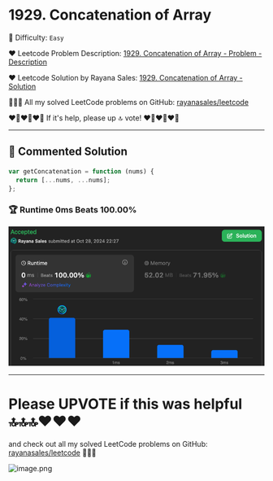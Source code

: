 # 1929. Concatenation of Array

🌱 Difficulty: `Easy`

❤️ Leetcode Problem Description: [1929. Concatenation of Array - Problem - Description](https://leetcode.com/problems/concatenation-of-array/description/)

❤️ Leetcode Solution by Rayana Sales: [1929. Concatenation of Array - Solution](https://leetcode.com/problems/concatenation-of-array/solutions/5980577/topic)

💁🏻‍♀️ All my solved LeetCode problems on GitHub: [rayanasales/leetcode](https://github.com/rayanasales/leetcode)

❤️‍🔥❤️‍🔥❤️‍🔥 If it's help, please up 🔝 vote! ❤️‍🔥❤️‍🔥❤️‍🔥

---

## 🚀 Commented Solution

```javascript []
var getConcatenation = function (nums) {
  return [...nums, ...nums];
};
```

### 🏆 Runtime 0ms Beats 100.00%

![alt text](image.png)

---

# Please UPVOTE if this was helpful 🔝🔝🔝❤️❤️❤️

and check out all my solved LeetCode problems on GitHub: [rayanasales/leetcode](https://github.com/rayanasales/leetcode) 🤙😚🤘

![image.png](https://assets.leetcode.com/users/images/57bce3b1-56e2-4c20-9cdf-b61fef26b93b_1725494158.6252415.png)
